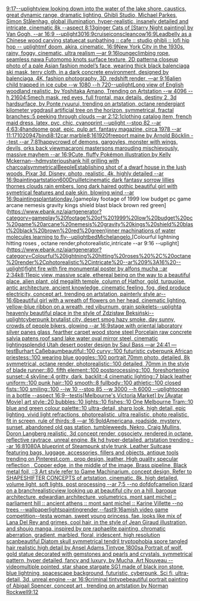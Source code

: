 [9:17](https://www.ebank.nz/aiartgenerator?category=9%3A17)[--uplight](https://www.ebank.nz/aiartgenerator?category=--uplight)[view looking down into the water of the lake shore, caustics, great dynamic range, dramatic lighting, Ghibli Studio, Michael Parkes, Simon Stålenhag, global illumination, hyper-realistic, insanely detailed and intricate, cinematic 8k --aspect 8:13](https://www.ebank.nz/aiartgenerator?category=view%20looking%20down%20into%20the%20water%20of%20the%20lake%20shore%2C%20caustics%2C%20great%20dynamic%20range%2C%20dramatic%20lighting%2C%20Ghibli%20Studio%2C%20Michael%20Parkes%2C%20Simon%20St%C3%A5lenhag%2C%20global%20illumination%2C%20hyper-realistic%2C%20insanely%20detailed%20and%20intricate%2C%20cinematic%208k%20--aspect%208%3A13)[ginger Cats of [Starry Night painting] by Van Gogh, --ar 16:9 --uplight](https://www.ebank.nz/aiartgenerator?category=ginger%20Cats%20of%20%5BStarry%20Night%20painting%5D%20by%20Van%20Gogh%2C%20--ar%2016%3A9%20--uplight)[30](https://www.ebank.nz/aiartgenerator?category=30)[16:9](https://www.ebank.nz/aiartgenerator?category=16%3A9)[cruise](https://www.ebank.nz/aiartgenerator?category=cruise)[icons](https://www.ebank.nz/aiartgenerator?category=icons)[clean](https://www.ebank.nz/aiartgenerator?category=clean)[cow](https://www.ebank.nz/aiartgenerator?category=cow)[16:9](https://www.ebank.nz/aiartgenerator?category=16%3A9)[Leadbelly as a Chinese wood carving statue](https://www.ebank.nz/aiartgenerator?category=Leadbelly%20as%20a%20Chinese%20wood%20carving%20statue)[cat sunbathing :: cafe :: studio ghibli :: lofi hip hop -- uplight](https://www.ebank.nz/aiartgenerator?category=cat%20sunbathing%20%3A%3A%20cafe%20%3A%3A%20studio%20ghibli%20%3A%3A%20lofi%20hip%20hop%20--%20uplight)[mf doom, akira, cinematic, 16:9](https://www.ebank.nz/aiartgenerator?category=mf%20doom%2C%20akira%2C%20cinematic%2C%2016%3A9)[New York City in the 1930s, rainy, foggy, cinematic, ultra realism —ar 9:16](https://www.ebank.nz/aiartgenerator?category=New%20York%20City%20in%20the%201930s%2C%20rainy%2C%20foggy%2C%20cinematic%2C%20ultra%20realism%20%E2%80%94ar%209%3A16)[lounge](https://www.ebank.nz/aiartgenerator?category=lounge)[climbing rope, seamless nawa Futomomo knots surface texture, 2D pattern](https://www.ebank.nz/aiartgenerator?category=climbing%20rope%2C%20seamless%20nawa%20Futomomo%20knots%20surface%20texture%2C%202D%20pattern)[a closeup photo of a pale Asian fashion model’s face, wearing thick black balenciaga ski mask, terry cloth, in a dark concrete environment, designed by balenciaga, 4K, fashion photography, 3D, redshift render, —ar 9:16](https://www.ebank.nz/aiartgenerator?category=a%20closeup%20photo%20of%20a%20pale%20Asian%20fashion%20model%E2%80%99s%20face%2C%20wearing%20thick%20black%20balenciaga%20ski%20mask%2C%20terry%20cloth%2C%20in%20a%20dark%20concrete%20environment%2C%20designed%20by%20balenciaga%2C%204K%2C%20fashion%20photography%2C%203D%2C%20redshift%20render%2C%20%E2%80%94ar%209%3A16)[alien child trapped in ice cube --w 1080 --h 720](https://www.ebank.nz/aiartgenerator?category=alien%20child%20trapped%20in%20ice%20cube%20--w%201080%20--h%20720)[--uplight](https://www.ebank.nz/aiartgenerator?category=--uplight)[Long view of English woodland realistic, by Yoshitaka Amano, Trending on Artstation    --w 4096  --h 2160](https://www.ebank.nz/aiartgenerator?category=Long%20view%20of%20English%20woodland%20realistic%2C%20by%20Yoshitaka%20Amano%2C%20Trending%20on%20Artstation%20%20%20%20--w%204096%20%20--h%202160)[4:5](https://www.ebank.nz/aiartgenerator?category=4%3A5)[mech mask, red eyes, full frontal, max details, destiny 2, 3d hardsurface, by Ponte ryuurui, trending on artstation, octane render](https://www.ebank.nz/aiartgenerator?category=mech%20mask%2C%20red%20eyes%2C%20full%20frontal%2C%20max%20details%2C%20destiny%202%2C%203d%20hardsurface%2C%20by%20Ponte%20ryuurui%2C%20trending%20on%20artstation%2C%20octane%20render)[](https://www.ebank.nz/aiartgenerator?category=)[giant kilometer yggdrasil artificial tree on the horizon, symmetrical, fractal branches::5 peeking through clouds —ar 2:1](https://www.ebank.nz/aiartgenerator?category=giant%20kilometer%20yggdrasil%20artificial%20tree%20on%20the%20horizon%2C%20symmetrical%2C%20fractal%20branches%3A%3A5%20peeking%20through%20clouds%20%E2%80%94ar%202%3A1)[2:1](https://www.ebank.nz/aiartgenerator?category=2%3A1)[clothing catalog item, french maid dress, latex, pvc, chic, cyanoprint --uplight --stop 82 --ar 4:6](https://www.ebank.nz/aiartgenerator?category=clothing%20catalog%20item%2C%20french%20maid%20dress%2C%20latex%2C%20pvc%2C%20chic%2C%20cyanoprint%20--uplight%20--stop%2082%20--ar%204%3A6)[3:4](https://www.ebank.nz/aiartgenerator?category=3%3A4)[handsome goat, epic, pulp art, fantasy magazine, circa 1978 --ar 11:17](https://www.ebank.nz/aiartgenerator?category=handsome%20goat%2C%20epic%2C%20pulp%20art%2C%20fantasy%20magazine%2C%20circa%201978%20--ar%2011%3A17)[1020947](https://www.ebank.nz/aiartgenerator?category=1020947)[bindi](https://www.ebank.nz/aiartgenerator?category=bindi)[8:12](https://www.ebank.nz/aiartgenerator?category=8%3A12)[car,marble](https://www.ebank.nz/aiartgenerator?category=car%2Cmarble)[8:16](https://www.ebank.nz/aiartgenerator?category=8%3A16)[1920](https://www.ebank.nz/aiartgenerator?category=1920)[freeport maine by Arnold Böcklin --test --ar 7:8](https://www.ebank.nz/aiartgenerator?category=freeport%20maine%20by%20Arnold%20B%C3%B6cklin%20--test%20--ar%207%3A8)[1](https://www.ebank.nz/aiartgenerator?category=1)[happy](https://www.ebank.nz/aiartgenerator?category=happy)[crowd of demons, gargoyles, monster with wings, devils, orks back view](https://www.ebank.nz/aiartgenerator?category=crowd%20of%20demons%2C%20gargoyles%2C%20monster%20with%20wings%2C%20devils%2C%20orks%20back%20view)[macaroni mastersons marouding mischievously, massive mayhem --ar 16:9](https://www.ebank.nz/aiartgenerator?category=macaroni%20mastersons%20marouding%20mischievously%2C%20massive%20mayhem%20--ar%2016%3A9)[Cute, fluffy Pokémon illustration by Kelly Mckernan](https://www.ebank.nz/aiartgenerator?category=Cute%2C%20fluffy%20Pok%C3%A9mon%20illustration%20by%20Kelly%20Mckernan)[--hd](https://www.ebank.nz/aiartgenerator?category=--hd)[mysterious](https://www.ebank.nz/aiartgenerator?category=mysterious)[hank hill grilling with charcoal](https://www.ebank.nz/aiartgenerator?category=hank%20hill%20grilling%20with%20charcoal)[symmetrical](https://www.ebank.nz/aiartgenerator?category=symmetrical)[Beeple](https://www.ebank.nz/aiartgenerator?category=Beeple)[Establishing shot of a dwarf house in the lush woods, Pixar 3d, Disney, photo, realistic, 4k, highly detailed --ar 16:9](https://www.ebank.nz/aiartgenerator?category=Establishing%20shot%20of%20a%20dwarf%20house%20in%20the%20lush%20woods%2C%20Pixar%203d%2C%20Disney%2C%20photo%2C%20realistic%2C%204k%2C%20highly%20detailed%20--ar%2016%3A9)[painting](https://www.ebank.nz/aiartgenerator?category=painting)[artstation](https://www.ebank.nz/aiartgenerator?category=artstation)[600](https://www.ebank.nz/aiartgenerator?category=600)[Druillet](https://www.ebank.nz/aiartgenerator?category=Druillet)[cinematic dark fantasy sorrow lillies thornes clouds rain embers, long dark haired gothic beautiful girl with symetrical features and pale skin, blowing wind --ar 16:9](https://www.ebank.nz/aiartgenerator?category=cinematic%20dark%20fantasy%20sorrow%20lillies%20thornes%20clouds%20rain%20embers%2C%20long%20dark%20haired%20gothic%20beautiful%20girl%20with%20symetrical%20features%20and%20pale%20skin%2C%20blowing%20wind%20--ar%2016%3A9)[paintings](https://www.ebank.nz/aiartgenerator?category=paintings)[plantation](https://www.ebank.nz/aiartgenerator?category=plantation)[day.](https://www.ebank.nz/aiartgenerator?category=day.)[gameplay footage of 1999 low budget pc game arcane nemesis gravity kings shield blast black brown red green](https://www.ebank.nz/aiartgenerator?category=gameplay%20footage%20of%201999%20low%20budget%20pc%20game%20arcane%20nemesis%20gravity%20kings%20shield%20blast%20black%20brown%20red%20green)[inner machinations of water molecules learning to fly](https://www.ebank.nz/aiartgenerator?category=inner%20machinations%20of%20water%20molecules%20learning%20to%20fly)[--uplight](https://www.ebank.nz/aiartgenerator?category=--uplight)[bed](https://www.ebank.nz/aiartgenerator?category=bed)[Michelangelo.](https://www.ebank.nz/aiartgenerator?category=Michelangelo.)[Colourful lightning hitting roses , octane render,photorealistic,intricate --ar 9:16 --uplight](https://www.ebank.nz/aiartgenerator?category=Colourful%20lightning%20hitting%20roses%20%2C%20octane%20render%2Cphotorealistic%2Cintricate%20--ar%209%3A16%20--uplight)[fight fire with fire monumental poster by alfons mucha ::ar 2:3](https://www.ebank.nz/aiartgenerator?category=fight%20fire%20with%20fire%20monumental%20poster%20by%20alfons%20mucha%20%3A%3Aar%202%3A3)[4k](https://www.ebank.nz/aiartgenerator?category=4k)[8:11](https://www.ebank.nz/aiartgenerator?category=8%3A11)[epic view, massive scale, ethereal being on the way to a beautiful place, alien plant, old megalith temple, column of Hathor, gold, turquoise, antic architecture, ancient knowledge, cinematic feeling, fog, djed produce electricity, concept art, trending on artstation, painterly style ar-- 16:6](https://www.ebank.nz/aiartgenerator?category=epic%20view%2C%20massive%20scale%2C%20ethereal%20being%20on%20the%20way%20to%20a%20beautiful%20place%2C%20alien%20plant%2C%20old%20megalith%20temple%2C%20column%20of%20Hathor%2C%20gold%2C%20turquoise%2C%20antic%20architecture%2C%20ancient%20knowledge%2C%20cinematic%20feeling%2C%20fog%2C%20djed%20produce%20electricity%2C%20concept%20art%2C%20trending%20on%20artstation%2C%20painterly%20style%20ar--%2016%3A6)[beautiful girl with a wreath of flowers on her head, cinematic lighting, yellow-blue ribbon on a wreath, red viburnum, grain spikelets](https://www.ebank.nz/aiartgenerator?category=beautiful%20girl%20with%20a%20wreath%20of%20flowers%20on%20her%20head%2C%20cinematic%20lighting%2C%20yellow-blue%20ribbon%20on%20a%20wreath%2C%20red%20viburnum%2C%20grain%20spikelets)[--uplight](https://www.ebank.nz/aiartgenerator?category=--uplight)[a heavenly beautiful place in the style of Zdzisław Beksiński](https://www.ebank.nz/aiartgenerator?category=a%20heavenly%20beautiful%20place%20in%20the%20style%20of%20Zdzis%C5%82aw%20Beksi%C5%84ski)[--uplight](https://www.ebank.nz/aiartgenerator?category=--uplight)[cyberpunk brutalist city, desert smog hazy smoke, day sunny, crowds of people bikers, glowing --ar 16:9](https://www.ebank.nz/aiartgenerator?category=cyberpunk%20brutalist%20city%2C%20desert%20smog%20hazy%20smoke%2C%20day%20sunny%2C%20crowds%20of%20people%20bikers%2C%20glowing%20--ar%2016%3A9)[stage with oriental laboratory silver panes glass ,fearther carpet wood stone steel Porcelain raw concrete salvia patens roof sand lake water oval mirror steel,  cinematic lighting](https://www.ebank.nz/aiartgenerator?category=stage%20with%20oriental%20laboratory%20silver%20panes%20glass%20%2Cfearther%20carpet%20wood%20stone%20steel%20Porcelain%20raw%20concrete%20salvia%20patens%20roof%20sand%20lake%20water%20oval%20mirror%20steel%2C%20%20cinematic%20lighting)[splendid Utah desert poster design by Saul Bass —ar 24:41 —test](https://www.ebank.nz/aiartgenerator?category=splendid%20Utah%20desert%20poster%20design%20by%20Saul%20Bass%20%E2%80%94ar%2024%3A41%20%E2%80%94test)[Burhart Caßebaum](https://www.ebank.nz/aiartgenerator?category=Burhart%20Ca%C3%9Febaum)[beautiful::100 curvy::100 futuristic cyberpunk African priestess::100 wearing blue goggles::100 portrait 70mm photo, detailed, 8k symmetrical, octane render, photorealistic::100 detailed, 70mm in the style of blade runner::80, fifth element::100 postprocessing::100, foreshortening sunset::4 skyline::4 gritty, dark, backlit::4 cinematic lighting::7 black leather uniform::100 punk hair::100 smooth::8 fullbody::100 athletic::100 closed fists::100 smiling::100 --iw 10 --stop 85 --w 3000 --h 6000 --uplight](https://www.ebank.nz/aiartgenerator?category=beautiful%3A%3A100%20curvy%3A%3A100%20futuristic%20cyberpunk%20African%20priestess%3A%3A100%20wearing%20blue%20goggles%3A%3A100%20portrait%2070mm%20photo%2C%20detailed%2C%208k%20symmetrical%2C%20octane%20render%2C%20photorealistic%3A%3A100%20detailed%2C%2070mm%20in%20the%20style%20of%20blade%20runner%3A%3A80%2C%20fifth%20element%3A%3A100%20postprocessing%3A%3A100%2C%20foreshortening%20sunset%3A%3A4%20skyline%3A%3A4%20gritty%2C%20dark%2C%20backlit%3A%3A4%20cinematic%20lighting%3A%3A7%20black%20leather%20uniform%3A%3A100%20punk%20hair%3A%3A100%20smooth%3A%3A8%20fullbody%3A%3A100%20athletic%3A%3A100%20closed%20fists%3A%3A100%20smiling%3A%3A100%20--iw%2010%20--stop%2085%20--w%203000%20--h%206000%20--uplight)[ocean in a bottle --aspect 16:9](https://www.ebank.nz/aiartgenerator?category=ocean%20in%20a%20bottle%20--aspect%2016%3A9)[--test](https://www.ebank.nz/aiartgenerator?category=--test)[is](https://www.ebank.nz/aiartgenerator?category=is)[[Melbourne's Victoria Market] by [Avatar Movie] art style::20 bubbles::10 lights::10 fishes::10 One Melbourne Tram::10 blue and green colour palette::10 ultra-detail, sharp look, high detail, epic lighting, vivid light refractions, photorealistic, ultra realistic, photo realistic, fit in screen, rule of thirds::8 —ar 16:9](https://www.ebank.nz/aiartgenerator?category=%5BMelbourne%27s%20Victoria%20Market%5D%20by%20%5BAvatar%20Movie%5D%20art%20style%3A%3A20%20bubbles%3A%3A10%20lights%3A%3A10%20fishes%3A%3A10%20One%20Melbourne%20Tram%3A%3A10%20blue%20and%20green%20colour%20palette%3A%3A10%20ultra-detail%2C%20sharp%20look%2C%20high%20detail%2C%20epic%20lighting%2C%20vivid%20light%20refractions%2C%20photorealistic%2C%20ultra%20realistic%2C%20photo%20realistic%2C%20fit%20in%20screen%2C%20rule%20of%20thirds%3A%3A8%20%E2%80%94ar%2016%3A9)[old](https://www.ebank.nz/aiartgenerator?category=old)[Americana, roadside, mystery, sunset, abandoned old gas station, tumbleweeds, Nekro, Craig Mullins, Doron Langberg realistic, 3d concept render, cgsociety, rendered in octane, reflective raytrace, unreal engine, 8k hd hyper-detailed, artstation trending --ar 16:8](https://www.ebank.nz/aiartgenerator?category=Americana%2C%20roadside%2C%20mystery%2C%20sunset%2C%20abandoned%20old%20gas%20station%2C%20tumbleweeds%2C%20Nekro%2C%20Craig%20Mullins%2C%20Doron%20Langberg%20realistic%2C%203d%20concept%20render%2C%20cgsociety%2C%20rendered%20in%20octane%2C%20reflective%20raytrace%2C%20unreal%20engine%2C%208k%20hd%20hyper-detailed%2C%20artstation%20trending%20--ar%2016%3A8)[1080](https://www.ebank.nz/aiartgenerator?category=1080)[A blueprint of Steampunk style trunk,  Leather Suitcase featuring bags, luggage, accessories, fillers and objects,  antique tools trending on Pinterest.com  , prop design, leather, High quality specular reflection , Copper  edge, in the middle of the image, Brass pipeline,  Black metal foil,  ::3  Art style refer to Game Machinarium.  concept design, Refer to SHAPESHIFTER CONCEPTS  of artstation, cinematic,  8k, high detailed,  volume light,  soft lights,  post processing    --ar 7:5   --no dof](https://www.ebank.nz/aiartgenerator?category=A%20blueprint%20of%20Steampunk%20style%20trunk%2C%20%20Leather%20Suitcase%20featuring%20bags%2C%20luggage%2C%20accessories%2C%20fillers%20and%20objects%2C%20%20antique%20tools%20trending%20on%20Pinterest.com%20%20%2C%20prop%20design%2C%20leather%2C%20High%20quality%20specular%20reflection%20%2C%20Copper%20%20edge%2C%20in%20the%20middle%20of%20the%20image%2C%20Brass%20pipeline%2C%20%20Black%20metal%20foil%2C%20%20%3A%3A3%20%20Art%20style%20refer%20to%20Game%20Machinarium.%20%20concept%20design%2C%20Refer%20to%20SHAPESHIFTER%20CONCEPTS%20%20of%20artstation%2C%20cinematic%2C%20%208k%2C%20high%20detailed%2C%20%20volume%20light%2C%20%20soft%20lights%2C%20%20post%20processing%20%20%20%20--ar%207%3A5%20%20%20--no%20dof)[dof](https://www.ebank.nz/aiartgenerator?category=dof)[camelion lizard on a branch](https://www.ebank.nz/aiartgenerator?category=camelion%20lizard%20on%20a%20branch)[realistic](https://www.ebank.nz/aiartgenerator?category=realistic)[view looking up at beautiful city on a hill, baroque architecture, edwardian architecture, volumetrics, mont sant michel :: parliament hill :: ancient athens :: mont sant michel :: Karine Villette --no trees --wallpaper](https://www.ebank.nz/aiartgenerator?category=view%20looking%20up%20at%20beautiful%20city%20on%20a%20hill%2C%20baroque%20architecture%2C%20edwardian%20architecture%2C%20volumetrics%2C%20mont%20sant%20michel%20%3A%3A%20parliament%20hill%20%3A%3A%20ancient%20athens%20%3A%3A%20mont%20sant%20michel%20%3A%3A%20Karine%20Villette%20--no%20trees%20--wallpaper)[lights](https://www.ebank.nz/aiartgenerator?category=lights)[painting](https://www.ebank.nz/aiartgenerator?category=painting)[render,](https://www.ebank.nz/aiartgenerator?category=render%2C)[--fast](https://www.ebank.nz/aiartgenerator?category=--fast)[9:16](https://www.ebank.nz/aiartgenerator?category=9%3A16)[amish video game competition](https://www.ebank.nz/aiartgenerator?category=amish%20video%20game%20competition)[--test](https://www.ebank.nz/aiartgenerator?category=--test)[a woman, sweet young princess, fae, looks like mix of Lana Del Rey and grimes, cool hair, in the style of Jean Giraud illustration, and shoujo manga, inspired by pre raphaelite painting, chromatic aberration, gradient, marbled, floral, iridescent, high resolution scan](https://www.ebank.nz/aiartgenerator?category=a%20woman%2C%20sweet%20young%20princess%2C%20fae%2C%20looks%20like%20mix%20of%20Lana%20Del%20Rey%20and%20grimes%2C%20cool%20hair%2C%20in%20the%20style%20of%20Jean%20Giraud%20illustration%2C%20and%20shoujo%20manga%2C%20inspired%20by%20pre%20raphaelite%20painting%2C%20chromatic%20aberration%2C%20gradient%2C%20marbled%2C%20floral%2C%20iridescent%2C%20high%20resolution%20scan)[beautiful Diatom skull symmetrical tendril tryptophobia spore tangled hair realistic high detail  by Ansel Adams Tintype 1800s](https://www.ebank.nz/aiartgenerator?category=beautiful%20Diatom%20skull%20symmetrical%20tendril%20tryptophobia%20spore%20tangled%20hair%20realistic%20high%20detail%20%20by%20Ansel%20Adams%20Tintype%201800s)[a Portrait of wolf, gold statue decorated with gemstones and  pearls and crystals, symmetrical pattern, hyper detailed, fancy and luxury, by Mucha, Art Nouveau --video](https://www.ebank.nz/aiartgenerator?category=a%20Portrait%20of%20wolf%2C%20gold%20statue%20decorated%20with%20gemstones%20and%20%20pearls%20and%20crystals%2C%20symmetrical%20pattern%2C%20hyper%20detailed%2C%20fancy%20and%20luxury%2C%20by%20Mucha%2C%20Art%20Nouveau%20--video)[multiple pointed, star shape stargate SG1 made of black iron stone, blue lightning, spacescape background, futuristic, cyberpunk, Sci fi, ultra-detail, 3d, unreal engine --ar 16:9](https://www.ebank.nz/aiartgenerator?category=multiple%20pointed%2C%20star%20shape%20stargate%20SG1%20made%20of%20black%20iron%20stone%2C%20blue%20lightning%2C%20spacescape%20background%2C%20futuristic%2C%20cyberpunk%2C%20Sci%20fi%2C%20ultra-detail%2C%203d%2C%20unreal%20engine%20--ar%2016%3A9)[criminal tintype](https://www.ebank.nz/aiartgenerator?category=criminal%20tintype)[beautiful portrait painting of Abigail Spencer, concept art , trending on artstation by Norman Rockwell](https://www.ebank.nz/aiartgenerator?category=beautiful%20portrait%20painting%20of%20Abigail%20Spencer%2C%20concept%20art%20%2C%20trending%20on%20artstation%20by%20Norman%20Rockwell)[9:12](https://www.ebank.nz/aiartgenerator?category=9%3A12)